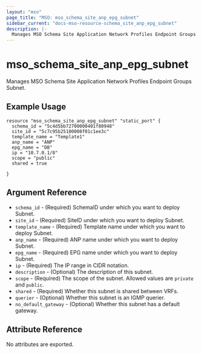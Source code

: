 ```yaml
---
layout: "mso"
page_title: "MSO: mso_schema_site_anp_epg_subnet"
sidebar_current: "docs-mso-resource-schema_site_anp_epg_subnet"
description: |-
  Manages MSO Schema Site Application Network Profiles Endpoint Groups Subnet.
---
```


# mso_schema_site_anp_epg_subnet #

Manages MSO Schema Site Application Network Profiles Endpoint Groups Subnet.

## Example Usage ##

```hcl
resource "mso_schema_site_anp_epg_subnet" "static_port" {
  schema_id = "5c4d5bb72700000401f80948"
  site_id = "5c7c95b25100008f01c1ee3c"
  template_name = "Template1"
  anp_name = "ANP"
  epg_name = "DB"
  ip = "10.7.0.1/8"
  scope = "public"
  shared = true

}
```

## Argument Reference ##

* `schema_id` - (Required) SchemaID under which you want to deploy Subnet.
* `site_id` - (Required) SiteID under which you want to deploy Subnet.
* `template_name` - (Required) Template name under which you want to deploy Subnet.
* `anp_name` - (Required) ANP name under which you want to deploy Subnet.
* `epg_name` - (Required) EPG name under which you want to deploy Subnet.
* `ip` - (Required) The IP range in CIDR notation.
* `description` - (Optional) The description of this subnet.
* `scope` - (Required) The scope of the subnet. Allowed values are `private` and `public`.
* `shared` - (Required) Whether this subnet is shared between VRFs.
* `querier` - (Optional) Whether this subnet is an IGMP querier.
* `no_default_gateway` - (Optional) Whether this subnet has a default gateway.


## Attribute Reference ##

No attributes are exported.
